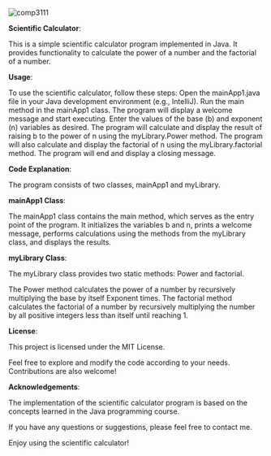 ![comp3111](https://github.com/JaxsonLau/Comp3111LEx/assets/118270653/a042fd96-28b3-41cc-95c7-7aa21a6403d4)


**Scientific Calculator**:

This is a simple scientific calculator program implemented in Java. It provides functionality to calculate the power of a number and the factorial of a number.

**Usage**:

To use the scientific calculator, follow these steps:
Open the mainApp1.java file in your Java development environment (e.g., IntelliJ).
Run the main method in the mainApp1 class.
The program will display a welcome message and start executing.
Enter the values of the base (b) and exponent (n) variables as desired.
The program will calculate and display the result of raising b to the power of n using the myLibrary.Power method.
The program will also calculate and display the factorial of n using the myLibrary.factorial method.
The program will end and display a closing message.

**Code Explanation**:

The program consists of two classes, mainApp1 and myLibrary.

**mainApp1 Class**:

The mainApp1 class contains the main method, which serves as the entry point of the program. It initializes the variables b and n, prints a welcome message, performs calculations using the methods from the myLibrary class, and displays the results.

**myLibrary Class**:

The myLibrary class provides two static methods: Power and factorial.

The Power method calculates the power of a number by recursively multiplying the base by itself Exponent times.
The factorial method calculates the factorial of a number by recursively multiplying the number by all positive integers less than itself until reaching 1.

**License**:

This project is licensed under the MIT License.

Feel free to explore and modify the code according to your needs. Contributions are also welcome!

**Acknowledgements**:

The implementation of the scientific calculator program is based on the concepts learned in the Java programming course.

If you have any questions or suggestions, please feel free to contact me.

Enjoy using the scientific calculator!

